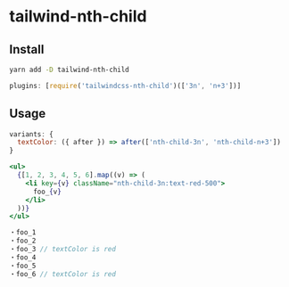 # tailwind-nth-child

## Install

```bash
yarn add -D tailwind-nth-child
```

```javascript
plugins: [require('tailwindcss-nth-child')(['3n', 'n+3'])]
```

## Usage

```javascript
variants: {
  textColor: ({ after }) => after(['nth-child-3n', 'nth-child-n+3'])
}
```

```jsx
<ul>
  {[1, 2, 3, 4, 5, 6].map((v) => (
    <li key={v} className="nth-child-3n:text-red-500">
      foo_{v}
    </li>
  ))}
</ul>
```

```js
・foo_1
・foo_2
・foo_3 // textColor is red
・foo_4
・foo_5
・foo_6 // textColor is red
```
